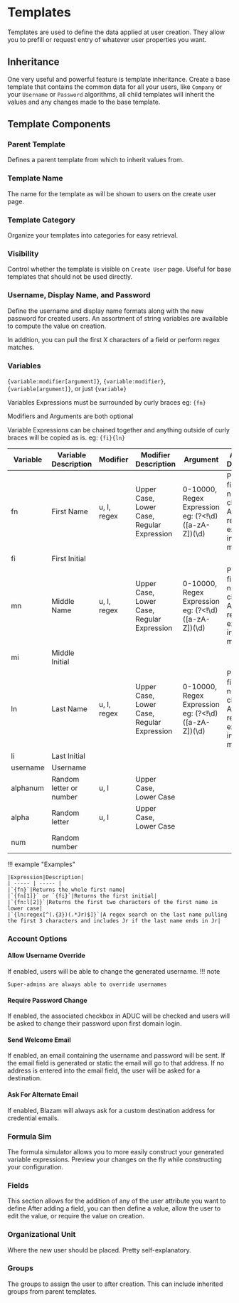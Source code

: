 # Templates
Templates are used to define the data applied at user
creation. They allow you to prefill or request entry
of whatever user properties you want.

## Inheritance
One very useful and powerful feature is template
inheritance. Create a base template that contains the
common data for all your users, like `Company` or your `Username` or `Password` algorithms, all
child templates will inherit the values and any changes made to the base template.

## Template Components
### Parent Template
Defines a parent template from which to inherit values from.

### Template Name
The name for the template as will be shown to users on
the create user page.

### Template Category
Organize your templates into categories for easy retrieval.

### Visibility
Control whether the template is visible on `Create User` page.
Useful for base templates that should not be used directly.

### Username, Display Name, and Password
Define the username and display name formats along with  the new password for created users.
An assortment of string variables are available to compute the value
on creation.

In addition, you can pull the first X characters of a field or perform
regex matches.


### Variables
`{variable:modifier[argument]}`, `{variable:modifier}`, `{variable[argument]}`, or just `{variable}`

Variables Expressions must be surrounded by curly braces eg: `{fn}`

Modifiers and Arguments are both optional

Variable Expressions can be chained together and anything outside of curly braces will
be copied as is. eg: `{fi}{ln}`

|Variable|Variable Description|Modifier|Modifier Description|Argument|Argument Description|
| -------- | -------- | -------- | -------- | -------- | -------- |
|fn|First Name|u, l, regex|Upper Case, Lower Case, Regular Expression|0-10000, Regex Expression eg: (?<!\d)([a-zA-Z])(\d)| Pulls the first x number of characters, A custom regular expression in match mode|
|fi|First Initial| | | | |
|mn|Middle Name|u, l, regex|Upper Case, Lower Case, Regular Expression|0-10000, Regex Expression eg: (?<!\d)([a-zA-Z])(\d)|Pulls the first x number of characters, A custom regular expression in match mode|
|mi|Middle Initial| | | | |
|ln|Last Name|u, l, regex|Upper Case, Lower Case, Regular Expression|0-10000, Regex Expression eg: (?<!\d)([a-zA-Z])(\d)|Pulls the first x number of characters, A custom regular expression in match mode|
|li|Last Initial| | | | |
|username|Username| | | | |
|alphanum|Random letter or number|u, l|Upper Case, Lower Case| | |
|alpha|Random letter|u, l|Upper Case, Lower Case| | |
|num|Random number| | | | |

!!! example "Examples"

	|Expression|Description|
	| ----- | ----- |
	|`{fn}`|Returns the whole first name|
	|`{fn[1]}` or `{fi}`|Returns the first initial|
	|`{fn:l[2]}`|Returns the first two characters of the first name in lower case|
	|`{ln:regex[^(.{3})(.*Jr)$]}`|A regex search on the last name pulling the first 3 characters and includes Jr if the last name ends in Jr|

### Account Options
#### Allow Username Override
If enabled, users will be able to change the generated username.
!!! note

	Super-admins are always able to override usernames

#### Require Password Change
If enabled, the associated checkbox in ADUC will be checked and users
will be asked to change their password upon first domain login.

#### Send Welcome Email
If enabled, an email containing the username and password will be sent. If 
the email field is generated or static the email will go to that address. If
no address is entered into the email field, the user will be asked for a destination.

#### Ask For Alternate Email
If enabled, Blazam will always ask for a custom destination address for credential emails.

### Formula Sim
The formula simulator allows you to more easily construct your generated variable
expressions. Preview your changes on the fly while constructing your configuration.

### Fields
This section allows for the addition of any of the user attribute you want to define
After adding a field, you can then define a value, allow the user to edit the value,
or require the value on creation.

### Organizational Unit
Where the new user should be placed. Pretty self-explanatory.

### Groups
The groups to assign the user to after creation. This can include inherited groups
from parent templates.